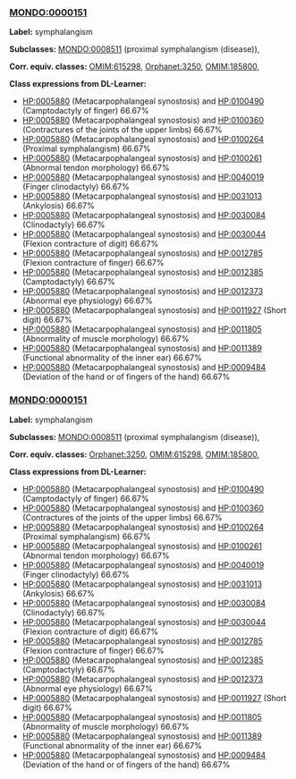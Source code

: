 
### [MONDO:0000151](http://purl.obolibrary.org/obo/MONDO_0000151)
**Label:** symphalangism

**Subclasses:** [MONDO:0008511](http://purl.obolibrary.org/obo/MONDO_0008511) (proximal symphalangism (disease)), 

**Corr. equiv. classes:** [OMIM:615298](http://purl.obolibrary.org/obo/OMIM_615298), [Orphanet:3250](http://www.orpha.net/ORDO/Orphanet_3250), [OMIM:185800](http://purl.obolibrary.org/obo/OMIM_185800), 

**Class expressions from DL-Learner:**

- [HP:0005880](http://purl.obolibrary.org/obo/HP_0005880) (Metacarpophalangeal synostosis) and [HP:0100490](http://purl.obolibrary.org/obo/HP_0100490) (Camptodactyly of finger) 66.67%
- [HP:0005880](http://purl.obolibrary.org/obo/HP_0005880) (Metacarpophalangeal synostosis) and [HP:0100360](http://purl.obolibrary.org/obo/HP_0100360) (Contractures of the joints of the upper limbs) 66.67%
- [HP:0005880](http://purl.obolibrary.org/obo/HP_0005880) (Metacarpophalangeal synostosis) and [HP:0100264](http://purl.obolibrary.org/obo/HP_0100264) (Proximal symphalangism) 66.67%
- [HP:0005880](http://purl.obolibrary.org/obo/HP_0005880) (Metacarpophalangeal synostosis) and [HP:0100261](http://purl.obolibrary.org/obo/HP_0100261) (Abnormal tendon morphology) 66.67%
- [HP:0005880](http://purl.obolibrary.org/obo/HP_0005880) (Metacarpophalangeal synostosis) and [HP:0040019](http://purl.obolibrary.org/obo/HP_0040019) (Finger clinodactyly) 66.67%
- [HP:0005880](http://purl.obolibrary.org/obo/HP_0005880) (Metacarpophalangeal synostosis) and [HP:0031013](http://purl.obolibrary.org/obo/HP_0031013) (Ankylosis) 66.67%
- [HP:0005880](http://purl.obolibrary.org/obo/HP_0005880) (Metacarpophalangeal synostosis) and [HP:0030084](http://purl.obolibrary.org/obo/HP_0030084) (Clinodactyly) 66.67%
- [HP:0005880](http://purl.obolibrary.org/obo/HP_0005880) (Metacarpophalangeal synostosis) and [HP:0030044](http://purl.obolibrary.org/obo/HP_0030044) (Flexion contracture of digit) 66.67%
- [HP:0005880](http://purl.obolibrary.org/obo/HP_0005880) (Metacarpophalangeal synostosis) and [HP:0012785](http://purl.obolibrary.org/obo/HP_0012785) (Flexion contracture of finger) 66.67%
- [HP:0005880](http://purl.obolibrary.org/obo/HP_0005880) (Metacarpophalangeal synostosis) and [HP:0012385](http://purl.obolibrary.org/obo/HP_0012385) (Camptodactyly) 66.67%
- [HP:0005880](http://purl.obolibrary.org/obo/HP_0005880) (Metacarpophalangeal synostosis) and [HP:0012373](http://purl.obolibrary.org/obo/HP_0012373) (Abnormal eye physiology) 66.67%
- [HP:0005880](http://purl.obolibrary.org/obo/HP_0005880) (Metacarpophalangeal synostosis) and [HP:0011927](http://purl.obolibrary.org/obo/HP_0011927) (Short digit) 66.67%
- [HP:0005880](http://purl.obolibrary.org/obo/HP_0005880) (Metacarpophalangeal synostosis) and [HP:0011805](http://purl.obolibrary.org/obo/HP_0011805) (Abnormality of muscle morphology) 66.67%
- [HP:0005880](http://purl.obolibrary.org/obo/HP_0005880) (Metacarpophalangeal synostosis) and [HP:0011389](http://purl.obolibrary.org/obo/HP_0011389) (Functional abnormality of the inner ear) 66.67%
- [HP:0005880](http://purl.obolibrary.org/obo/HP_0005880) (Metacarpophalangeal synostosis) and [HP:0009484](http://purl.obolibrary.org/obo/HP_0009484) (Deviation of the hand or of fingers of the hand) 66.67%



### [MONDO:0000151](http://purl.obolibrary.org/obo/MONDO_0000151)
**Label:** symphalangism

**Subclasses:** [MONDO:0008511](http://purl.obolibrary.org/obo/MONDO_0008511) (proximal symphalangism (disease)), 

**Corr. equiv. classes:** [Orphanet:3250](http://www.orpha.net/ORDO/Orphanet_3250), [OMIM:615298](http://purl.obolibrary.org/obo/OMIM_615298), [OMIM:185800](http://purl.obolibrary.org/obo/OMIM_185800), 

**Class expressions from DL-Learner:**

- [HP:0005880](http://purl.obolibrary.org/obo/HP_0005880) (Metacarpophalangeal synostosis) and [HP:0100490](http://purl.obolibrary.org/obo/HP_0100490) (Camptodactyly of finger) 66.67%
- [HP:0005880](http://purl.obolibrary.org/obo/HP_0005880) (Metacarpophalangeal synostosis) and [HP:0100360](http://purl.obolibrary.org/obo/HP_0100360) (Contractures of the joints of the upper limbs) 66.67%
- [HP:0005880](http://purl.obolibrary.org/obo/HP_0005880) (Metacarpophalangeal synostosis) and [HP:0100264](http://purl.obolibrary.org/obo/HP_0100264) (Proximal symphalangism) 66.67%
- [HP:0005880](http://purl.obolibrary.org/obo/HP_0005880) (Metacarpophalangeal synostosis) and [HP:0100261](http://purl.obolibrary.org/obo/HP_0100261) (Abnormal tendon morphology) 66.67%
- [HP:0005880](http://purl.obolibrary.org/obo/HP_0005880) (Metacarpophalangeal synostosis) and [HP:0040019](http://purl.obolibrary.org/obo/HP_0040019) (Finger clinodactyly) 66.67%
- [HP:0005880](http://purl.obolibrary.org/obo/HP_0005880) (Metacarpophalangeal synostosis) and [HP:0031013](http://purl.obolibrary.org/obo/HP_0031013) (Ankylosis) 66.67%
- [HP:0005880](http://purl.obolibrary.org/obo/HP_0005880) (Metacarpophalangeal synostosis) and [HP:0030084](http://purl.obolibrary.org/obo/HP_0030084) (Clinodactyly) 66.67%
- [HP:0005880](http://purl.obolibrary.org/obo/HP_0005880) (Metacarpophalangeal synostosis) and [HP:0030044](http://purl.obolibrary.org/obo/HP_0030044) (Flexion contracture of digit) 66.67%
- [HP:0005880](http://purl.obolibrary.org/obo/HP_0005880) (Metacarpophalangeal synostosis) and [HP:0012785](http://purl.obolibrary.org/obo/HP_0012785) (Flexion contracture of finger) 66.67%
- [HP:0005880](http://purl.obolibrary.org/obo/HP_0005880) (Metacarpophalangeal synostosis) and [HP:0012385](http://purl.obolibrary.org/obo/HP_0012385) (Camptodactyly) 66.67%
- [HP:0005880](http://purl.obolibrary.org/obo/HP_0005880) (Metacarpophalangeal synostosis) and [HP:0012373](http://purl.obolibrary.org/obo/HP_0012373) (Abnormal eye physiology) 66.67%
- [HP:0005880](http://purl.obolibrary.org/obo/HP_0005880) (Metacarpophalangeal synostosis) and [HP:0011927](http://purl.obolibrary.org/obo/HP_0011927) (Short digit) 66.67%
- [HP:0005880](http://purl.obolibrary.org/obo/HP_0005880) (Metacarpophalangeal synostosis) and [HP:0011805](http://purl.obolibrary.org/obo/HP_0011805) (Abnormality of muscle morphology) 66.67%
- [HP:0005880](http://purl.obolibrary.org/obo/HP_0005880) (Metacarpophalangeal synostosis) and [HP:0011389](http://purl.obolibrary.org/obo/HP_0011389) (Functional abnormality of the inner ear) 66.67%
- [HP:0005880](http://purl.obolibrary.org/obo/HP_0005880) (Metacarpophalangeal synostosis) and [HP:0009484](http://purl.obolibrary.org/obo/HP_0009484) (Deviation of the hand or of fingers of the hand) 66.67%


